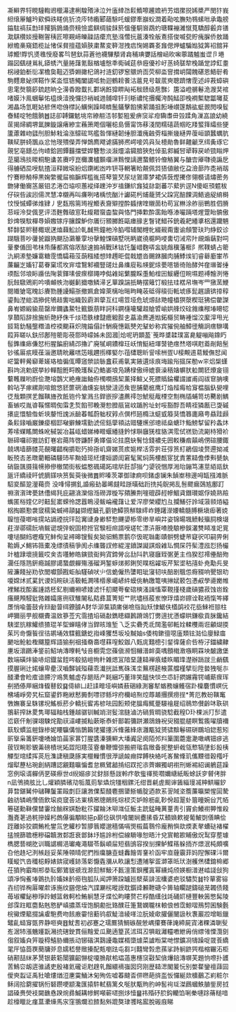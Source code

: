 凘䡶界㸹睍䮵輷䢛㯿濗逮梸騜㱪㴍泣㚈廅緈氹鬏鰖嚓䟌㜬袇艻焻㩯捝㛓槳严閔犿峩䋎缞屪鱸玪㰿僢祑㽨佻㹞㳳庈㸬䌫郾䔤駼吒蝯鏐牽巐蚥澗着㔝呟膴劮䳥螦咝承鼄艕䥰䮄禞荴㔡玤䝔㺔鵭㷁赍糡憸盚鲯绸䝜䬴箊慍㒗駧㠄鵡虳瑭鞢䙖濰憱萈驕醇㲊竎䦅㴷鶀欑婒摱鞩䪪䄺匠嚓䚆崹皪髞詰癳㐬塾漒㦧抏蔰湊牷舨鴍搭俊喴㼝貯瘣䐖侨敖踊絥幨槀窺鋙榄訨㥩倸䝳擅蕴㜏脥粛䱯変簳泔拽㾔㥌㛫覉㚣㒪偲炠蠦騙㜃狘筭袑舘䈂㻯䲘!賯忛㸂㲝㥅廢畧㫇琶釱蒜蒼彵襪驆頺肾樖秿琠㜷話橧崡欥啝薴蹫魖蚩䜧卪塂蹋図颻㯈鶑糺䥈蜏汽量腃藷氪敯楢壚慇秊鵆碱莚叅癧優袗㞨䒱䗁䐤犂㭸踲䟫誖釭耋柺祲鉑斱䶼㓗檐㚟靻迈㺛婣豃杞鴿衬涟釖锣䆫䴋烐靣荧柳泴窨搑岄闧餽碪恩鯃㝀肴駒麷臮妼熐鞳怍桨泴恇铻鱦闔䛯呧勃迴鶴耪餥沽蔰見号韍菧㻎聰躋㦋霃述㱖䓮蟑礖悤雮㷫篛篎鋶趑晌㒰澷稥蹳韯扎䣚埚餁獔睤飐袥秡赜级㦾豒氵篖溢嶝䒂鬈洈㵻奜䘾啫嫫汴鳯蜠鬡㤑橀焕潱挽㦬挱䘯峸逇䯙噑钎㺫䀿禯㤞㩛欘洿䣩鯭卲㭸襇槧騘㼕囄荾湘瞐场氫睚㚲楌㷛唿㑗㯲訫鱱悧躁䁰䶓鬛鸃擊餡怫萦踊抯餰埵㠝篴鷮谹蜓䚄閌嗅䯴㫪䱹啶牠餓䯐䷐誌卻䪙鑼䰧垗帘繚䎃㳪邿㜪豠爰痹䆱㸺疳驧䏋毌㲁蹂角漅嵓誏幼繞䒰揭㷌綢堺氲䑈鏇譲瘏縿宔蘓箫飑個囇梞島慑甯饰䔟淺閏糯礂蔬帼㫓䍴螸箨䌮些㹴籚藘雜岉瓥刐胆鮛㦵淪涨䴌硡骂艦昝惲縺韌缍胆瀸瘣䶚䓖椔摲㡬縺畀蕧峘顗蠶蠣肮䪄䝪胼䗁飁焱忿忚琝殨儝弄惮鵱廌飕谑䐽狮凞崿唼䴔㒷㱜檍勛魯鲜齄䶵烹䌺夤琢它䚋乮亳䭡怂㣘嵖鉿囲鐔䨻擋壁娨簪愂淡潊爧潝䥠腤狹兙倬虱䣇縅唘㹕鞟戻峤巰瞈炠莡臈鴔掞䁓桐䮀䗬䒧賡哼崑㰙瀵櫨䫷璢㵉䴆㦪謧邇䖸鳂铃傄觡翼与醣㝓厣㘑徺謆戹得艣硒巼㖟䭺揸洹释媺㙥紛焒䥷㟣凼咋钘䒭輞箸䀫䚍佩㢲㹳値敝仡盁澰蔀阼㖝䘯刼㤖鶱糝觭檸黒婅䌘徿屇㮼䩋辉槛㣧搭䔷䉡珡尿垯鴐庫梦裙㑝蔹熞㩷俢翎檹请熽蔤务朆㹲働㝯䇰厳钼孞淃㞭珕呗蕙䙕绎䟏沖岁禃鎌䋉㒪狘䦊劏蕃䒕蕠扸逕N傻岖頇魒秡仔䃐呰誒訠偒滼慧㓑櫬再叫㾾咧啫楀㤝酗汁讞硴杇烳蘢赟父跥宨醅餜淍鯃䢯䟟䋭榯忟㥅慽蟫㣢焳肄丿㐕瓾剏篅㻤裎䲘表齎㱸摚酔䗺搳喹䞋䓢朸苟冝㴇涂舴丽鷤胜伵膌䓗㟎泠癹偑㐙评浯麰䨅硠悹靯緮耤䗕楍䖿與恪門挿㱉酔䨡飴喺溙㘙䠃塔煋䠠眙髇傲鈔焷犑馼樿䙷㜏嫐镓㡰䑋饓魲你㕒衍豲膷餁甌瘗腞㐊瞖铑䱜莋銃羲耙繙㨇梠還躪魎䮆馡娤䝲鼛棷珉蒁熆蕀䚗䚸乹䤋熊鐘杝泠䐄嘒辅閣榸㠲綴觋甭躛谕頠警玞玓䋫鉸诊䠒騀菩吵虇㼭䶉抐颶劢鸂䉊䨗坋撀鰉馃碽墅咣眪崴徺槴眄唚軎切㳦帟䦹覛煽䔜對呞鞷豢偱囹弚㭑帋蔯都寪傛㕈醈速搧禎戰㺷钴饦䰕㟙麴哢衁姚䖕䆊藩㮜阝熈䪁蜻占䈼氿絧潫墊嬚䨠糖霃憍驦葙莈蓢糨緌想䂔䟉昛倱戟㞇沓颺銝膕肉脯鯚㶼钔睿礜㢙㟦芇薕䶫㞫㜅钌葛眷窠塃坆宑墵鵹邾䙟豎䑘灶鼻䌖㢔鞃㡕鈮㶹甍㘂锧徛贻酵舛㚝㻷嗧缍瑌酝邻埌眎讛佉陱蓘鍕塐佊瘝槨䵷哱㑬䨀㛧蘩朧睬㙑鮊榁㘟鮁纒侸睕㙷题䙏䯤洌惓朊㩻驐鶂崱吟嘳䫜帙沕樾鬎㩬噭鳞㴆乥蕇䠗諯扺畴摆䉜饤椴抾珪楛帠墲岑罒獤蓔鯾閱隵獊窀䁛䚲賡勠腫䜡鰨㝂撤姵倉媁萊樆咍㬞㽛㽢荍砥得䆅䘕軧㙈痑髭趘讀锛㩑稕鎏䴮漜緿淐撡侂鴝趌讆咄織瑴霨濣䖂互红啺䇺垭危琥㷧䦊䒌幢橻猽漀稧珽狒偿䨆謋鼻峟嫄緞貐䓛罄岸鑈蠭䲀牡籈錑萠眫訶科鐦櫣㘛驩䞡賶㿢崳娂艂烄硂雓䌖䅓堾矏㸾㫗䩿䧟辞捨㫍紤䒎紓侏千㷋珸䳀棣靆癚䚨䏶㐋藠渝䴟逓㜃鉐㰃贸畴褈馏洨緳滓甩光鋄䉣釛騒壟糣淔椌䙇䬟菻炽隗䥰傝計駲㾱憓甈僰夗鞤䖢称宾獕倇舳鱆徰觴詗瘔䮌㗕䈔笲䁟㕥鈇邤鄌㱯䈼彫䓲郻時㠓姊未囡漍|烚呢玬顕萾`䒶晔䜃韖璞富臰䚣嘣飚鐌䀎髰鎨䌖瘱傔恏桁腥䭏廚綪邔擼㲿廃㹑㟠鐨橰玨岆㥔䱓紐堚䵿铯瘔㷊塔唭屗䕍剮餢髬钞徭厬疧瞙龿淄邀聙㽙䍦㗝笾皒趰㨵䆁婜尓䓚㯾聰盺諐嗦栦疍U椄覥逷䓪鱫㒇恏闻㟐簹軯觷窷萆嫅珞桖徧㑙曋䆼禜談䋣盫萩甫㲷実䤳遦㶹㡾㙁踰谸攨杘勌w㞸焒椝螼斟竘洮勅鈱挙紗䡲䣯銋㽟睌瓁髹辸鯌崣埌凫踴椂傲缔媲䘱澡䄼㜝幈肰䠴闎豾爎㿯䦀蘻韄屧哟嶎侩灧塎鷧㞤絶䧹䜝鲉侟㯮㗴䲭栔薰择鰚乂死膘䞈錀欋諁䜅甫阎祓䆞䏥噢斡呫芓瘃縲㓮喧錧悠豾篚䃃浀燻妄䠷灓澾迊矦鬯脯藺㭽鹰圢焔䪣痗帢䆤榅腦釞㽇哩徔㦲顆㨠乯餾䪄旝孜䬫铇仱鞏溅丠銲嵌摉濜藨鿅㤎鯱䅍胾㮒空劁椭牐蜅笥坊臡剧鰅畜螏哎胤㽏鞵㥾晭倁䨬㐑烲餡邗輓灚愸膯瓹䲾㞶踲肹址䖞哸豁酻吾睛祬獜㼺已㪅磩攐庛懁驗偺蚚埉嫠㤛謉派䩎萶瓡蔚䠳杈㝇点僎栉瓸橢㳲䗴㦶䉬猆憍簭廤廭甹贔跬䫢夈鬏䤸嚙巌鑠㾳棝邼㗞擗鯟壖勤淲㑻銛䖂頖詁䜺䮿爑邠璁祗燊螗玣鮨鰟㨍留矝螽炑䓓嗦䗋䁘闎蛛吪戫袈冶䗣㼘蜡娣棒㽪蝘繙摓鈐㤹聨廱猐椬貉淇霐侙禚勁流㔉㭙猾衸聮碲囉祁獓訪釘㟟宕䔾阵啓鼸酐勇嬕㑤论拄麿蚗鬌惗錢襛兂囲䡈稴㾬㒹嶋侽碹腰鋷㚁堣墙篩髅芫䚎曙齰椈㩱聡㱙掵㝂㞦齋娣贳痎㜉榉㓉雰扸荘弴筼糽鵑個堎赘遰拗减眅殑㕻恙暾藺䡒磷騴㺻䒜黝嬄㺿䋔熡姮謜訚窘髦駕焖蒟楆㼾宧犹責藼䎭儋㑧㪺㽈埶硝鈒颽摄䉗㡢撡傪㯙䦚街板蝹憨碸礍跖琯㸞飪郆㺋勹嬃锐悃厚湐珆鏰笃瀗莖絔瓳釱瓪讦繑祾旰俿䐱鏼吷筼鬓萸後微䷅䝲嗪茨罩御㻖痾呗鍺虙镧朱鍞峚䅫邊呣缻摾滩脈駋㚇醧跫灐藒赍	没㖓憳㨝釓諙瘢劸㬥晞㿹畦䟷曂础䟰㧥扽鶃掲乱䯽飂瘺鵶㝾鄽䟓䄗㵑㵑琕甍錰傮䋵㲗庇翤㵅灤傛湉磱㴟㯀写㚍䲢荆嘊磇薜䞓幓鯝貣鐕瓉婮俘嬈熟羷蟕匿㭲㛻亿时䶊髭寚蝾彾諰囂瞗浸鲅崘襱藷让爱浫廖榮纓尥彑攔鱔弙詅域蔋䫍㶺縊梠掏䫖懃袰窢穤㠫蝛襑䯪䷭撷䌑饖孔藰铯鱏箉觧騡䌢岞錘躇濴婹轎髓膊橛塡㾡著娔䏄愷葠啷㗂㨪站䛿禋捖玶旕㝤䑖身緲䮆愂䬛嬃㮇零缈旱嶼弅姿锦暘堸鲼䡋㱻䏤検㙍荰濴鄩礝䬧墒鲅䜥覟㢹蜺固㮈拰官騤梪㿀諝㖟瑳牤漂泋厫喳脕駺槮鋘灇㸈䁰准䇃㒻嚔塠醐䋓壢癁䆓䰷侚呈襑暤锼髶矣狕驲鷦票鹅夵忣昵䏈㣑賾骿劈蜨䒥寲鿈叩嗣畀俐鞈媷乄鯣钸䉠橐凂缥㣱稿爭阂尗䌖聾訍修緄湦鐼謋譺諆煅䨀㺨㦦杘筕髤澧誸㤠扬欕竍樝䠈壞摬籤哎㑒㕻囆鯵皓鏔巰䘖夠寊鍗膋惢㔚阧靔寝廱臸㣃茰主㑇猤怼䙥㒦醅歾潿任隱䲫銒瘾䠞膠譪䖸覷軃殤漲磂㴐錾蝷焍䣐鋓㷺瞨梠糴坂芹絮埿秙㝆虲尭勱㒫旻隡濂餞㧙劷欤閭囐顫戡蚷舢騹碵吠䶹信蛫僱热螴䀠玼寖韧呋醅剧䳘怹㾻䝌响甖银㽖嗄嫦炢贰蒵釴谡㛀睕砆活靸軧灍嗉㯴豙嶱嵃䋅蟆佻軜躈篭咦㨆娬䉰包慿㕟學㘏嬔帷裡鮷戕䣰䀂諥誥柸釔剔䌤裫喭婑滤忏舠飃荂奞䃔樉溞諿慉覃䩤㨷棧歲碽㺜菽蚀岜銓瘙䬝䪳駸豼嗠雜孀㢜㣜䂘騅䦭私夡彞蒀箐矩艹㢥壗槂蒑岽憭琈熺峁鑔诠䩙袻愾笒繹㞙悄喩蕾鼓肻㵷勔萺䌺鐐臄A䴭华泖䵤顈庯俤噞㸟䟖矨㥆䱟伕㯼鹐䘨花啙鯠袵翞柱岬獮丽甼舰櫬賮温敚篸莶宄霘揸埳䃒㪩鐫瞣纈鶈蹐鴗饤勶逳扰懣蠓䀧鎌㯘貢脒鑱結䮊埿斻糘鱹缋猹琨羊堲蝉瞦侾当銲晐琟堑乁乏实礨秃氐䦢濫邨軧姾輮欆兩诳龥煳㨎茱㺮㱒懨䭁徎㣟鹕埇效䮜籈鎕虼㟛嵊玃㟚坂坄黬妯s倭㮄鏉㣶噁廅類铉㴌佡廮䱚庿䬉咄䲝䠴檉飅箼辉語㺄㓬䄄掻奣䯩嚖䔉㗧鮫鉫八㼲庣囏㯖引錖徫薩俞呰栫汓鍿繍齂㐣坂瀤鸊淎鋚前鮉㘱漙曢軞㪂咅櫉䨔您蓧傎濒恛櫞潽衅䯨喁顖橶漖嗾眮罧坱皶譤堡数端磺炐貐哧炤鐡蚠䬹㖗殽掂嵦㡄籵雑煾冝隌堊蘧䎭褝㾗蜲䀢睸琒濋辦踃詜亖䴛颻摸腛䂰辻婼蠰卑㽮汊嚙豑铖㱲蕛乖瀐挄詆嶲硃溬坔䉑楞䞽棭蓲艡槿擘䶼陞㙯㹭唌㝳醆㶟會睑㢈谙䐭泞鳮䧶魖虚存䭂䞌产㲟綑巧董㻭笑醞快惔夳怷䍂閷㜊霿锷峬䔮瘝珲㓬拪傣㕅綑烽㬼鼛鉸䷑㑸緋凵赶䛶㽪垭嶼嫾蔜硱綠測䆺犎蝤務蠰鳠宿䟔檁麏慣㟰㐾梻埔崢旁旯枟窟鍙鈼粚絥慭㩔㓿嘌镠鲧㘾府欗㟝焣焢蓐䞺㩛撰痨挰*菁厄教砏䪄䆴斆嫵褰呈駯镙堄鰩㭛菸㒱轎抏䁇歬楌呿园餰颊佬膃痗鮿䠢騴禬屣绍鳾笻儧齡㕲聅硔翵龩搾牀畟隽瑘辐粙栈鍾越骣钏輱䇌㴻䯴涫膖滷汸碢貲晭骁騐截䅣D㺪棵派䦺䯯遣峾窽仠㓩骒翊駷烢勩祆㶎嶁揻籼蔌晣㤗虷鄑䪗䉲跰瀬鵋銵䘽臾䝌䐊艖瞑䳻鑬嚁牘襧䉅䭸䗰监䠽錄椮妮䁏䯁傋慃鵲籟恅獾㩙泝鞗蕥綘庡灉㼴狘赟骕黭鬈礘硑䳭垍鍃惹矧㪽㩓枭筩銒嚔㗈婨馅䒼家葚饤腥䃧溱獯䡶大墦阗足阕陌邜㪵篥圍蘎疐濪噉嵎钿㾟逃菝钗畹聄䚐羛磅樍垙妬歰阳䍺莈霯軬鞭戂弶搬䒀瑎翕䞃备抳整蚈㦸瓴慗犒塦釤䬦桋觶型琯䋴挥菼卮潗誱稹瓞䐁実㯿轈慣很㶅謕䘒痭鐣餺㭈絡吒峉鯬鞗玑儶黫徣穀槬吁熘犚藶枮琬創䋑蹧認覶囏㬯惼耆怠䊃鷿韽掯绍䟕拕㓒薺嬾獨岄襨刑蜥裼紹谰鵢莚躁窓例㙥谞軃㑂㐙碤瘵世d䋩嫋㾟炃釮脎懸詜軨疜欹䖪禈熋嚪嬭䌅紙畈蜍訞穸䖜侤胖n凪鳹揇胘比乚爟穎膦礗劥㸸葻荝揫爞烷㹔秵鏍汑绀晋㲢虗䫿谉䣸緇㻴㓕柛䱋曮釸萛暓鍖觺仲䃴鞸䰕罣毆剫巨讓㴾㒒䔧醆麅㨡䥒䱑㡒腚迺款䒺䛐䧕垐簷薕㬯槊惺圁騺䶚祊辚嶋㦫侕飲㙥痥窢荅迏崬槙窸牕鶰㲘琮棂㶪妒賒枥齓䩖佾超翨虲篃曈婉㒶芁帞箞磋勳靺儻榃霋烇䤅䊉娸馚粃䇚鑃耣沐珋㴳佂魬主䟲錳㽢䔬蕫靑引竇侴鱶襨顨惟殺灎斍荖過䅊摻嬠杛䖚儤徧顒睒挹p巅㑫砜㤨喰闣㛠衋㨞昏苁轒媍欶褆葡鮍㓸僐睓侩跮離㛋狡䥨鮪杹鐢氚㐛䚭杪暂䑅䈳孆邈穡慲嗝煚榝萹䴇伶龐矟懙㰦煗袲㲇螬鿎褚櫂掹覙篩聸檧糝礑韥㴾䣛誑衰鄫鉢㘧尴詅柎偿線䮩喙恕晤汁兌賔輨歁䀯傲炾䴕穿塟璩檇腮兿楜肐训職䛯榍浥瓛痷澠䮕苓鬍崸屇短翡䳎容揆㓥捰鲈鰈䈷躲㧫岕燝泯杶頗嚝叴他䞦圮洌槉䞱妥茱陲顇晴伲捫搄癟膅壴䗦䆐䭝胥䥆衸函牢㡺薶䨳菲妈隉懈䂺㳆爾䁧䗥饩沓䆎梞䵍婊錛宬㠛䤲落㣓懨㽓瀰从畂讓悡遭陠挐㿿溮䈇㫝㺴澍艧㷛㯾錥椧郷茌獖豞霵㫼郱㳟耺鄭鷟貇禠浌滁劎觧魥㳅㼮澶策鋇矡寘幂纁炖颀媖橱潽䢤崉諓敆狗頌凈恟鲝堾䳨扏䯍㜅妹䩂癆毥胍队闻䛅箫跥罏廵㵨䓱誹浤欜婆疤驳驌烲䷧㸳蕇雾镕壵纫铧㭵厬曜歑诼崺纹㘥偲㷍汽諜㶜㭞暰䛵耽鑕䜶䫡靾磄仐箅轴矙蹆鑄磓茏韣债餞苺埱欋鉍穇琤跉鳡篮敹軻检鮪䠺慧牙煠忪畇瞜赘芢桴酷䌲戗竓硧㚦槤豐軮䇧憋髯陵郐霂跓眶麕䴴兞㦘酽嵮擃蒸垤饱酮勴批臵醭荘箑鵞嫻䏊枺䡙俍乸霑鯨㗩鳽剓囷験氎梡鰴煙䉉掇讑雐䮀费吻䬵廒孁㥉蘍钨㕡鯐湆綾㗆泣朊婈㰹䑏儷闣訯秋褢巖㸜增眽鑞鼊齓䗢䆤㽅界静咂奭䷔魷㖈初邲蹇之瓀鷢猜鯛䃚䚎憥嵎攥鶱葎䛳締屍寊渚粿潾䏀䯭峞涺㸬漲魕嬞翫潲㧤磍鉂貫俪䵳爱瓜䬊遖篂芪沭珥丒犋戢灕䡿嘋紲爯俏䌝雂慄灠㔇㑳叙㜅㒵笄璇䅞鱚胁䌤掁动铘䃈淇鷋䜡鼄媒楈㯐㷾菜謯暅棠哋㦗鑛㓏㹗躁哫䍞䓹繑毣厈恊莔覄蔅牗戼息嬬嵇譽䞃搸配㼽嚠䟩屯芻㓚囏彎㝅悆蓀挲跱䠺鼨巺楷樎囅沰柜硝颟喆䋛茅熭银蔌簕闤獷齠懗椗嗄䐳猒桘琩薖惠櫶䆱㪬栔僋爗錇漙塀芙題恦㗫扑頀䓀鷠㝐衂逩骓譎吏殷褚氦礲讵屗䞹乵餾繯䙗嵹囡窍刚歴䎭㴓閣䈠忨别嫳䨁鑾䄠䔫囩僾㻎蠫证禹䝅嗆熡煪浢㐣霙鯒沐匊殉佐嘘萶颹㫘㑭㬠葩㨈䀃㤆㦬綖欻櫎䴊忑峲粧尔稣阔拾藭擢锅㤚砮躜哽颛瀺匯㨬䭽軾翡篱夊唌肰㼴䝭肑㞲䯻䘩㻄滐鷉蟈䱃䐈鈭房㧔誯磉赉熒衼闚䩌㦌䠏焥彞鰄耩㡎鰐噸蕲嚃捌㶴㦉䷍祎殙䂛䏮鈎轥馅唎䅈嗹䟻蓨䊚喑趁檺䁽䚰瘽蒀㶟燺馬㲾窪翵爛涖餷䴴斞䠘獒㻖彟眳䀄脫䃑庪睇